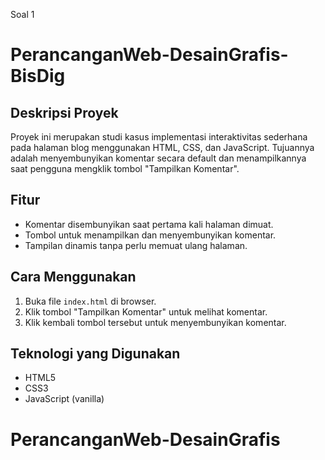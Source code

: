 Soal 1
# PerancanganWeb-DesainGrafis-BisDig

## Deskripsi Proyek
Proyek ini merupakan studi kasus implementasi interaktivitas sederhana pada halaman blog menggunakan HTML, CSS, dan JavaScript. Tujuannya adalah menyembunyikan komentar secara default dan menampilkannya saat pengguna mengklik tombol "Tampilkan Komentar".

## Fitur
- Komentar disembunyikan saat pertama kali halaman dimuat.
- Tombol untuk menampilkan dan menyembunyikan komentar.
- Tampilan dinamis tanpa perlu memuat ulang halaman.

## Cara Menggunakan
1. Buka file `index.html` di browser.
2. Klik tombol "Tampilkan Komentar" untuk melihat komentar.
3. Klik kembali tombol tersebut untuk menyembunyikan komentar.

## Teknologi yang Digunakan
- HTML5
- CSS3
- JavaScript (vanilla)

# PerancanganWeb-DesainGrafis
